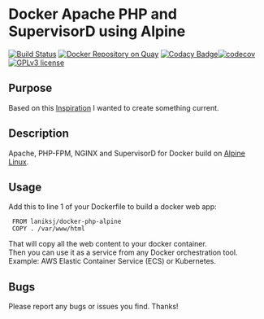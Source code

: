 # Docker Apache PHP and SupervisorD using Alpine
[![Build Status](https://travis-ci.org/LanikSJ/docker-php-alpine.svg?branch=master)](https://travis-ci.org/LanikSJ/docker-php-alpine) [![Docker Repository on Quay](https://quay.io/repository/laniksj/docker-php-alpine/status "Docker Repository on Quay")](https://quay.io/repository/laniksj/docker-php-alpine) [![Codacy Badge](https://api.codacy.com/project/badge/Grade/3fd126b036ab4be2a61ab822b982247e)](https://www.codacy.com/app/Lanik/docker-php-alpine?utm_source=github.com&amp;utm_medium=referral&amp;utm_content=LanikSJ/docker-php-alpine&amp;utm_campaign=Badge_Grade)[![codecov](https://codecov.io/gh/LanikSJ/docker-php-alpine/branch/master/graph/badge.svg)](https://codecov.io/gh/LanikSJ/docker-php-alpine) [![GPLv3 license](https://img.shields.io/badge/License-GPLv3-blue.svg)](http://perso.crans.org/besson/LICENSE.html)

## Purpose
Based on this [Inspiration](https://github.com/TrafeX/docker-php-nginx) I wanted to create something current.

## Description
Apache, PHP-FPM, NGINX and SupervisorD for Docker build on [Alpine Linux](http://www.alpinelinux.org/).

## Usage
Add this to line 1 of your Dockerfile to build a docker web app:

     FROM laniksj/docker-php-alpine
     COPY . /var/www/html

That will copy all the web content to your docker container.<br>
Then you can use it as a service from any Docker orchestration tool.<br>
Example: AWS Elastic Container Service (ECS) or Kubernetes.

## Bugs
Please report any bugs or issues you find. Thanks!
